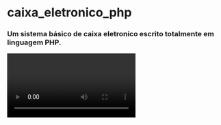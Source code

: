 # caixa_eletronico_php 

<h3>
Um sistema básico de caixa eletronico escrito totalmente em linguagem PHP.
</h3>

<video controls='controls'>
  <source src="caixa_php.mp4">
</video>